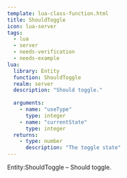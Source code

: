```yaml
---
template: lua-class-function.html
title: ShouldToggle
icon: lua-server
tags:
  - lua
  - server
  - needs-verification
  - needs-example
lua:
  library: Entity
  function: ShouldToggle
  realm: server
  description: "Should toggle."
  
  arguments:
    - name: "useType"
      type: integer
    - name: "currentState"
      type: integer
  returns:
    - type: number
      description: "The toggle state"
---
```


<div class="lua__search__keywords">
Entity:ShouldToggle &#x2013; Should toggle.
</div>
